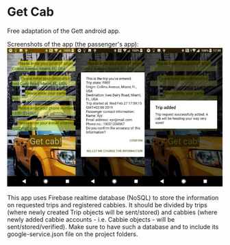 # Get Cab
Free adaptation of the Gett android app.

Screenshots of the app (the passenger's app):
![](getCabScreenshots.png)

This app uses Firebase realtime database (NoSQL) to store the information on requested trips and registered cabbies. It should be divided by trips (where newly created Trip objects will be sent/stored) and cabbies (where newly added cabbie accounts - i.e. Cabbie objects - will be sent/stored/verified).
Make sure to have such a database and to include its google-service.json file on the project folders.
